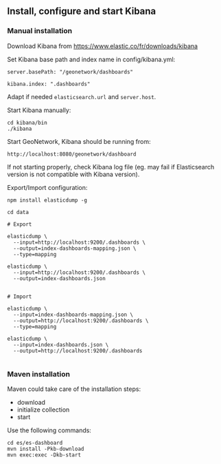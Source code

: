 ## Install, configure and start Kibana

### Manual installation

Download Kibana from https://www.elastic.co/fr/downloads/kibana

Set Kibana base path and index name in config/kibana.yml:

```
server.basePath: "/geonetwork/dashboards"

kibana.index: ".dashboards"

```

Adapt if needed ```elasticsearch.url``` and ```server.host```.



Start Kibana manually:

```
cd kibana/bin
./kibana
```


Start GeoNetwork, Kibana should be running from:

```
http://localhost:8080/geonetwork/dashboard

```

If not starting properly, check Kibana log file (eg. may fail if Elasticsearch version
is not compatible with Kibana version).


Export/Import configuration:
```
npm install elasticdump -g

cd data

# Export 

elasticdump \
  --input=http://localhost:9200/.dashboards \
  --output=index-dashboards-mapping.json \
  --type=mapping

elasticdump \
  --input=http://localhost:9200/.dashboards \
  --output=index-dashboards.json
  
  
# Import 

elasticdump \
  --input=index-dashboards-mapping.json \
  --output=http://localhost:9200/.dashboards \
  --type=mapping

elasticdump \
  --input=index-dashboards.json \
  --output=http://localhost:9200/.dashboards 
  
```



### Maven installation

Maven could take care of the installation steps:
* download
* initialize collection
* start

Use the following commands:

```
cd es/es-dashboard
mvn install -Pkb-download
mvn exec:exec -Dkb-start
```

